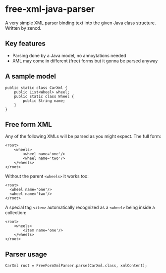 # free-xml-java-parser

A very simple XML parser binding text into the given Java class structure. Written by zencd.

## Key features

- Parsing done by a Java model, no annoytations needed
- XML may come in different (free) forms but it gonna be parsed anyway

## A sample model

    public static class CarXml {
        public List<Wheel> wheel;
        public static class Wheel {
            public String name;
        }
    }

## Free form XML

Any of the following XMLs will be parsed as you might expect.
The full form:

    <root>
        <wheels>
            <wheel name='one'/>
            <wheel name='two'/>
        </wheels>
    </root>

Without the parent `<wheels>` it works too:

    <root>
      <wheel name='one'/>
      <wheel name='two'/>
    </root>

A special tag `<item>` automatically recognized as a `<wheel>` being inside a collection:

    <root>
        <wheels>
            <item name='one'/>
        </wheels>
    </root>

## Parser usage

    CarXml root = FreeFormXmlParser.parse(CarXml.class, xmlContent);
